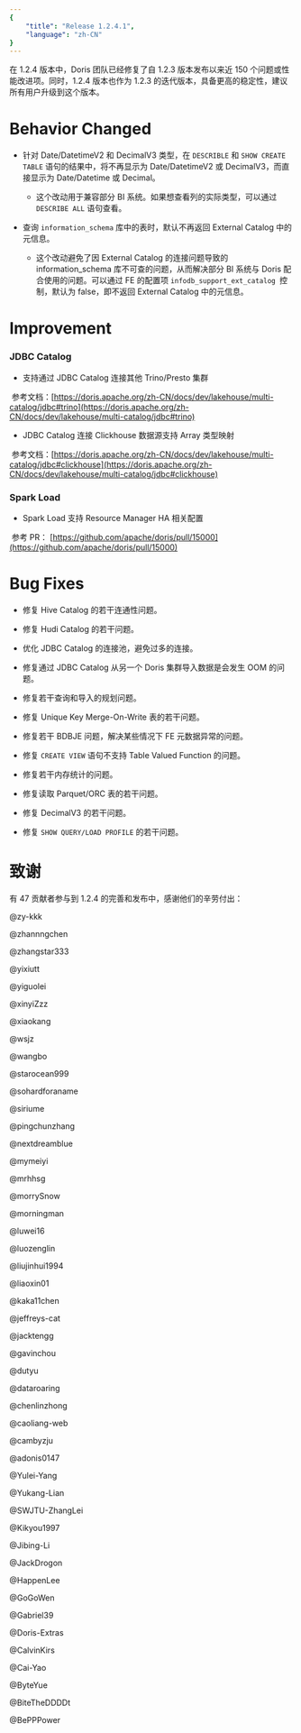 ```yaml
---
{
    "title": "Release 1.2.4.1",
    "language": "zh-CN"
}
---
```


<!--
Licensed to the Apache Software Foundation (ASF) under one
or more contributor license agreements.  See the NOTICE file
distributed with this work for additional information
regarding copyright ownership.  The ASF licenses this file
to you under the Apache License, Version 2.0 (the
"License"); you may not use this file except in compliance
with the License.  You may obtain a copy of the License at

  http://www.apache.org/licenses/LICENSE-2.0

Unless required by applicable law or agreed to in writing,
software distributed under the License is distributed on an
"AS IS" BASIS, WITHOUT WARRANTIES OR CONDITIONS OF ANY
KIND, either express or implied.  See the License for the
specific language governing permissions and limitations
under the License.
-->

在 1.2.4 版本中，Doris 团队已经修复了自 1.2.3 版本发布以来近 150 个问题或性能改进项。同时，1.2.4 版本也作为 1.2.3 的迭代版本，具备更高的稳定性，建议所有用户升级到这个版本。

# Behavior Changed

- 针对 Date/DatetimeV2 和 DecimalV3 类型，在 `DESCRIBLE` 和 `SHOW CREATE TABLE` 语句的结果中，将不再显示为 Date/DatetimeV2 或 DecimalV3，而直接显示为 Date/Datetime 或 Decimal。
  - 这个改动用于兼容部分 BI 系统。如果想查看列的实际类型，可以通过 `DESCRIBE ALL` 语句查看。

- 查询 `information_schema` 库中的表时，默认不再返回 External Catalog 中的元信息。
  - 这个改动避免了因 External Catalog 的连接问题导致的 information_schema 库不可查的问题，从而解决部分 BI 系统与 Doris 配合使用的问题。可以通过 FE 的配置项 `infodb_support_ext_catalog `控制，默认为 false，即不返回 External Catalog 中的元信息。

# Improvement

### JDBC Catalog

- 支持通过 JDBC Catalog 连接其他 Trino/Presto 集群

​        参考文档：[https://doris.apache.org/zh-CN/docs/dev/lakehouse/multi-catalog/jdbc#trino](https://doris.apache.org/zh-CN/docs/dev/lakehouse/multi-catalog/jdbc#trino)

- JDBC Catalog 连接 Clickhouse 数据源支持 Array 类型映射

​        参考文档：[https://doris.apache.org/zh-CN/docs/dev/lakehouse/multi-catalog/jdbc#clickhouse](https://doris.apache.org/zh-CN/docs/dev/lakehouse/multi-catalog/jdbc#clickhouse)

### Spark Load

- Spark Load 支持 Resource Manager HA 相关配置

​        参考 PR： [https://github.com/apache/doris/pull/15000](https://github.com/apache/doris/pull/15000)

# Bug Fixes

- 修复 Hive Catalog 的若干连通性问题。

- 修复 Hudi Catalog 的若干问题。

- 优化 JDBC Catalog 的连接池，避免过多的连接。

- 修复通过 JDBC Catalog 从另一个 Doris 集群导入数据是会发生 OOM 的问题。

- 修复若干查询和导入的规划问题。

- 修复 Unique Key Merge-On-Write 表的若干问题。

- 修复若干 BDBJE 问题，解决某些情况下 FE 元数据异常的问题。

- 修复 `CREATE VIEW` 语句不支持 Table Valued Function 的问题。

- 修复若干内存统计的问题。

- 修复读取 Parquet/ORC 表的若干问题。

- 修复 DecimalV3 的若干问题。

- 修复 `SHOW QUERY/LOAD PROFILE` 的若干问题。

# 致谢

有 47 贡献者参与到 1.2.4 的完善和发布中，感谢他们的辛劳付出：

@zy-kkk

@zhannngchen

@zhangstar333

@yixiutt

@yiguolei

@xinyiZzz

@xiaokang

@wsjz

@wangbo

@starocean999

@sohardforaname

@siriume

@pingchunzhang

@nextdreamblue

@mymeiyi

@mrhhsg

@morrySnow

@morningman

@luwei16

@luozenglin

@liujinhui1994

@liaoxin01

@kaka11chen

@jeffreys-cat

@jacktengg

@gavinchou

@dutyu

@dataroaring

@chenlinzhong

@caoliang-web

@cambyzju

@adonis0147

@Yulei-Yang

@Yukang-Lian

@SWJTU-ZhangLei

@Kikyou1997

@Jibing-Li

@JackDrogon

@HappenLee

@GoGoWen

@Gabriel39

@Doris-Extras

@CalvinKirs

@Cai-Yao

@ByteYue

@BiteTheDDDDt

@BePPPower
